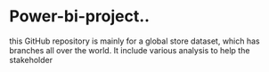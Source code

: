 # Power-bi-project..
this GitHub repository  is mainly for a global store dataset, which has branches all over the world. It include various analysis to help the stakeholder
